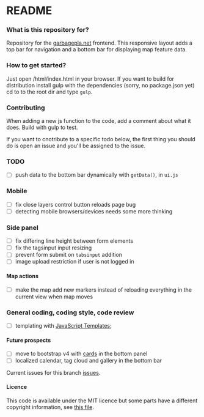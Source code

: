 # README #

### What is this repository for? ###

Repository for the [garbagepla.net](http://www.garbagepla.net) frontend. This responsive layout adds a top bar for navigation and a bottom bar for displaying map feature data.

### How to get started? ###

Just open /html/index.html in your browser. If you want to build for distribution install gulp with the dependencies (sorry, no package.json yet) cd to to the root dir and type `gulp`.

### Contributing

When adding a new js function to the code, add a comment about what it does. Build with gulp to test.

If you want to cnotribute to a specific todo below, the first thing you should do is open an issue and you'll be assigned to the issue.

### TODO

- [ ] push data to the bottom bar dynamically with `getData()`, in `ui.js`

### Mobile
- [ ] fix close layers control button reloads page bug
- [ ] detecting mobile browsers/devices needs some more thinking

### Side panel
- [ ] fix differing line height between form elements
- [ ] fix the tagsinput input resizing
- [ ] prevent form submit on `tabsinput` addition
- [ ] image upload restriction if user is not logged in

#### Map actions
- [ ] make the map add new markers instead of reloading everything in the current view when map moves

### General coding, coding style, code review
- [ ] templating with [JavaScript Templates](https://github.com/blueimp/JavaScript-Templates);

#### Future prospects
- [ ] move to bootstrap v4 with [cards](http://v4-alpha.getbootstrap.com/components/card/) in the bottom panel
- [ ] localized calendar, tag cloud and gallery in the bottom bar

Current issues for this branch [issues](https://github.com/garbageplanet/web-ui/labels/branch%3Abottom-bar).

#### Licence
This code is available under the MIT licence but some parts have a different copyright information, see [this file](https://github.com/garbageplanet/web-ui/blob/dev/license.md).

